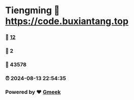 # Tiengming :link: https://code.buxiantang.top 
### :page_facing_up: [12](https://code.buxiantang.top/tag.html) 
### :speech_balloon: 2 
### :hibiscus: 43578 
### :alarm_clock: 2024-08-13 22:54:35 
### Powered by :heart: [Gmeek](https://github.com/Meekdai/Gmeek)
